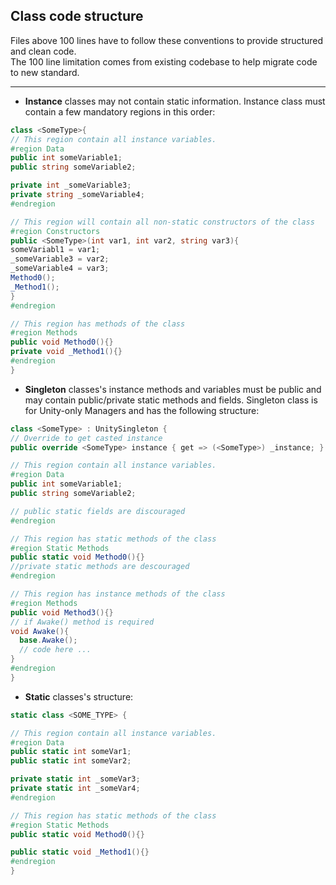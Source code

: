 ## Class code structure
Files above 100 lines have to follow these conventions to provide structured and clean code.<br/>
The 100 line limitation comes from existing codebase to help migrate code to new standard.

<hr/>

- **Instance** classes may not contain static information.
Instance class must contain a few mandatory regions in this order:
```csharp
class <SomeType>{
// This region contain all instance variables.
#region Data
public int someVariable1;
public string someVariable2;

private int _someVariable3;
private string _someVariable4;
#endregion

// This region will contain all non-static constructors of the class
#region Constructors
public <SomeType>(int var1, int var2, string var3){
someVariabl1 = var1;
_someVariable3 = var2;
_someVariable4 = var3;
Method0();
_Method1();
}
#endregion

// This region has methods of the class
#region Methods
public void Method0(){}
private void _Method1(){}
#endregion
}
```

- **Singleton** classes's instance methods and variables must be public and may contain public/private static methods and fields.
Singleton class is for Unity-only Managers and has the following structure:
```csharp
class <SomeType> : UnitySingleton {
// Override to get casted instance
public override <SomeType> instance { get => (<SomeType>) _instance; }

// This region contain all instance variables.
#region Data
public int someVariable1;
public string someVariable2;

// public static fields are discouraged
#endregion

// This region has static methods of the class
#region Static Methods
public static void Method0(){}
//private static methods are descouraged
#endregion

// This region has instance methods of the class
#region Methods
public void Method3(){}
// if Awake() method is required
void Awake(){
  base.Awake();
  // code here ...
}
#endregion
}
```
- **Static** classes's structure:
```csharp
static class <SOME_TYPE> {

// This region contain all instance variables.
#region Data
public static int someVar1;
public static int someVar2;

private static int _someVar3;
private static int _someVar4;
#endregion

// This region has static methods of the class
#region Static Methods
public static void Method0(){}

public static void _Method1(){}
#endregion
}
```
